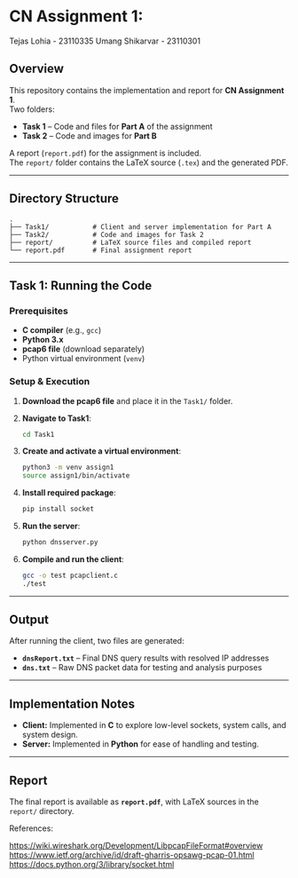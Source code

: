 # CN Assignment 1:
Tejas Lohia - 23110335
Umang Shikarvar - 23110301

## Overview
This repository contains the implementation and report for **CN Assignment 1**.  
Two folders:

- **Task 1** – Code and files for **Part A** of the assignment  
- **Task 2** – Code and images for **Part B**

A report (`report.pdf`) for the assignment is included.  
The `report/` folder contains the LaTeX source (`.tex`) and the generated PDF.

---

## Directory Structure
```
.
├── Task1/           # Client and server implementation for Part A
├── Task2/           # Code and images for Task 2
├── report/          # LaTeX source files and compiled report
└── report.pdf       # Final assignment report
```

---

## Task 1: Running the Code

### Prerequisites
- **C compiler** (e.g., `gcc`)
- **Python 3.x**
- **pcap6 file** (download separately)
- Python virtual environment (`venv`)

### Setup & Execution

1. **Download the pcap6 file** and place it in the `Task1/` folder.

2. **Navigate to Task1**:
   ```bash
   cd Task1
   ```

3. **Create and activate a virtual environment**:
   ```bash
   python3 -m venv assign1
   source assign1/bin/activate
   ```

4. **Install required package**:
   ```bash
   pip install socket
   ```

5. **Run the server**:
   ```bash
   python dnsserver.py
   ```

6. **Compile and run the client**:
   ```bash
   gcc -o test pcapclient.c
   ./test
   ```

---

## Output
After running the client, two files are generated:

- **`dnsReport.txt`** – Final DNS query results with resolved IP addresses  
- **`dns.txt`** – Raw DNS packet data for testing and analysis purposes

---

## Implementation Notes
- **Client:** Implemented in **C** to explore low-level sockets, system calls, and system design.  
- **Server:** Implemented in **Python** for ease of handling and testing.

---

## Report
The final report is available as **`report.pdf`**, with LaTeX sources in the `report/` directory.

References:

https://wiki.wireshark.org/Development/LibpcapFileFormat#overview
https://www.ietf.org/archive/id/draft-gharris-opsawg-pcap-01.html
https://docs.python.org/3/library/socket.html
